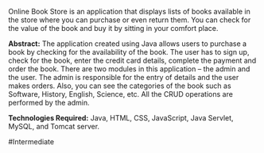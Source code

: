 Online Book Store is an application that displays lists of books available in the store where you can purchase or even return them. You can check for the value of the book and buy it by sitting in your comfort place. 

**Abstract:** The application created using Java allows users to purchase a book by checking for the availability of the book. The user has to sign up, check for the book, enter the credit card details, complete the payment and order the book. There are two modules in this application – the admin and the user. The admin is responsible for the entry of details and the user makes orders. Also, you can see the categories of the book such as Software, History, English, Science, etc. All the CRUD operations are performed by the admin.

**Technologies Required:** Java, HTML, CSS, JavaScript, Java Servlet, MySQL, and Tomcat server.

#Intermediate 